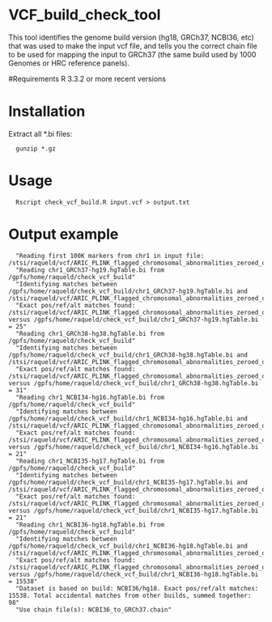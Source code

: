 # VCF_build_check_tool
This tool identifies the genome build version (hg18, GRCh37, NCBI36, etc) that was used to make the input vcf file, and tells you the correct chain file to be used for mapping the input to GRCh37 (the same build used by 1000 Genomes or HRC reference panels).

#Requirements
R 3.3.2 or more recent versions

# Installation
Extract all *.bi files:

      gunzip *.gz

# Usage

      Rscript check_vcf_build.R input.vcf > output.txt

# Output example
      "Reading first 100K markers from chr1 in input file: /stsi/raqueld/vcf/ARIC_PLINK_flagged_chromosomal_abnormalities_zeroed_out_bed.vcf..."
      "Reading chr1_GRCh37-hg19.hgTable.bi from /gpfs/home/raqueld/check_vcf_build"
      "Identifying matches between /gpfs/home/raqueld/check_vcf_build/chr1_GRCh37-hg19.hgTable.bi and /stsi/raqueld/vcf/ARIC_PLINK_flagged_chromosomal_abnormalities_zeroed_out_bed.vcf"
      "Exact pos/ref/alt matches found: /stsi/raqueld/vcf/ARIC_PLINK_flagged_chromosomal_abnormalities_zeroed_out_bed.vcf versus /gpfs/home/raqueld/check_vcf_build/chr1_GRCh37-hg19.hgTable.bi = 25"
      "Reading chr1_GRCh38-hg38.hgTable.bi from /gpfs/home/raqueld/check_vcf_build"
      "Identifying matches between /gpfs/home/raqueld/check_vcf_build/chr1_GRCh38-hg38.hgTable.bi and /stsi/raqueld/vcf/ARIC_PLINK_flagged_chromosomal_abnormalities_zeroed_out_bed.vcf"
      "Exact pos/ref/alt matches found: /stsi/raqueld/vcf/ARIC_PLINK_flagged_chromosomal_abnormalities_zeroed_out_bed.vcf versus /gpfs/home/raqueld/check_vcf_build/chr1_GRCh38-hg38.hgTable.bi = 31"
      "Reading chr1_NCBI34-hg16.hgTable.bi from /gpfs/home/raqueld/check_vcf_build"
      "Identifying matches between /gpfs/home/raqueld/check_vcf_build/chr1_NCBI34-hg16.hgTable.bi and /stsi/raqueld/vcf/ARIC_PLINK_flagged_chromosomal_abnormalities_zeroed_out_bed.vcf"
      "Exact pos/ref/alt matches found: /stsi/raqueld/vcf/ARIC_PLINK_flagged_chromosomal_abnormalities_zeroed_out_bed.vcf versus /gpfs/home/raqueld/check_vcf_build/chr1_NCBI34-hg16.hgTable.bi = 21"
      "Reading chr1_NCBI35-hg17.hgTable.bi from /gpfs/home/raqueld/check_vcf_build"
      "Identifying matches between /gpfs/home/raqueld/check_vcf_build/chr1_NCBI35-hg17.hgTable.bi and /stsi/raqueld/vcf/ARIC_PLINK_flagged_chromosomal_abnormalities_zeroed_out_bed.vcf"
      "Exact pos/ref/alt matches found: /stsi/raqueld/vcf/ARIC_PLINK_flagged_chromosomal_abnormalities_zeroed_out_bed.vcf versus /gpfs/home/raqueld/check_vcf_build/chr1_NCBI35-hg17.hgTable.bi = 21"
      "Reading chr1_NCBI36-hg18.hgTable.bi from /gpfs/home/raqueld/check_vcf_build"
      "Identifying matches between /gpfs/home/raqueld/check_vcf_build/chr1_NCBI36-hg18.hgTable.bi and /stsi/raqueld/vcf/ARIC_PLINK_flagged_chromosomal_abnormalities_zeroed_out_bed.vcf"
      "Exact pos/ref/alt matches found: /stsi/raqueld/vcf/ARIC_PLINK_flagged_chromosomal_abnormalities_zeroed_out_bed.vcf versus /gpfs/home/raqueld/check_vcf_build/chr1_NCBI36-hg18.hgTable.bi = 15538"
      "Dataset is based on build: NCBI36/hg18. Exact pos/ref/alt matches: 15538. Total accidental matches from other builds, summed together: 98"
      "Use chain file(s): NCBI36_to_GRCh37.chain"

